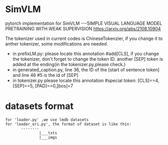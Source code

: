 # SimVLM
pytorch implementation for SimVLM ---SIMPLE VISUAL LANGUAGE MODEL PRETRAINING WITH WEAK SUPERVISION
https://arxiv.org/abs/2108.10904

The tokenizer used in current codes is ChineseTokenzier, if you change it to anther tokenizer, some modifications are needed.
* in prefixLM.py: please locate this annotation  #add[CLS], if you change the tokenizer, don't forget  to change the token ID. another [SEP] token is added at the ending(in the tokenizer.py,please check.)
* in generated_caption.py, line 36, the ID of the [start of sentence token]    and line 46 #5 is the id of [SEP]
* in tokenizer.py  please locate this annotation  #special token: [CLS]==4,[SEP]==5, [PAD]==0,[bos]=7

# datasets format
    for 'loader.py' ,we use lmdb datasets
    for 'loader_ori.py', the format of dataset is like this:
           --------
                   |___txts
                   |___imgs
   
